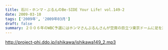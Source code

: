 ```yaml
---
title: 石川・ホンマ・ぶるんのBe-SIDE Your Life! vol.149-2
date: 2009-03-10
tags: ['2009年', '2009年03月']
draft: false
summary: ２００６年のWBC予選にはホンマさんぶるんさんが空席の目立つ東京ドームに足を運んでいたようないないような・・・そんな「くだり」から早２年以上が経過のビーサイです。NAMAE
---
```


http://project-phi.ddo.jp/ishikawa/ishikawa149_2.mp3
